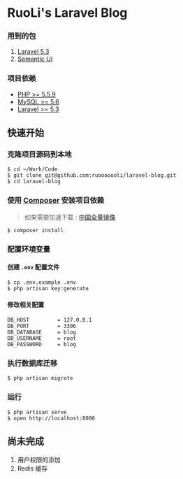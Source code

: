 # RuoLi's Laravel Blog


### 用到的包
1. [Laravel 5.3](https://laravel.com/)
2. [Semantic UI](http://semantic-ui.com/)


### 项目依赖
- [PHP >= 5.5.9](http://php.net/)
- [MySQL >= 5.6](https://www.mysql.com/)
- [Laravel >= 5.3](http://laravel.com/)


## 快速开始

### 克隆项目源码到本地
```
$ cd ~/Work/Code
$ git clone git@github.com:ruooooooli/laravel-blog.git
$ cd laravel-blog
```

### 使用 [Composer](https://getcomposer.org/) 安装项目依赖

> 如果需要加速下载 : [中国全量镜像](http://pkg.phpcomposer.com/)

```
$ composer install
```

### 配置环境变量
#### 创建 `.env` 配置文件
```
$ cp .env.example .env
$ php artisan key:generate
```

#### 修改相关配置
```
DB_HOST         = 127.0.0.1
DB_PORT         = 3306
DB_DATABASE     = blog
DB_USERNAME     = root
DB_PASSWORD     = blog
```

### 执行数据库迁移
```
$ php artisan migrate
```

### 运行
```
$ php artisan serve
$ open http://localhost:8000
```

## 尚未完成
1. 用户权限的添加
2. Redis 缓存

